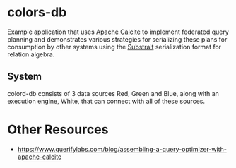 # colors-db
Example application that uses [Apache Calcite](https://github.com/apache/calcite) to implement federated query planning and demonstrates various strategies for serializing these plans for consumption by other systems using the [Substrait](https://github.com/substrait-io/substrait) serialization format for relation algebra.

## System
colord-db consists of 3 data sources Red, Green and Blue, along with an execution engine, White, that can connect with all of these sources.

# Other Resources
* https://www.querifylabs.com/blog/assembling-a-query-optimizer-with-apache-calcite
